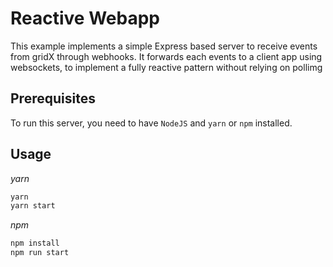 # Reactive Webapp

This example implements a simple Express based server to receive events from gridX through webhooks.
It forwards each events to a client app using websockets, to implement a fully reactive pattern without relying on pollimg

## Prerequisites

To run this server, you need to have `NodeJS` and `yarn` or `npm` installed.

## Usage

_yarn_
```sh
yarn
yarn start
```

_npm_
```sh
npm install
npm run start
```